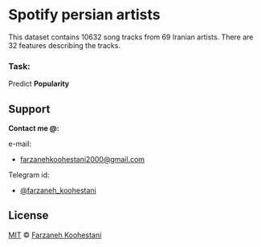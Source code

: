 # Spotify persian artists

This dataset contains 10632 song tracks from 69 Iranian artists. There are 32 features describing the tracks.

### Task:
Predict **Popularity**

## Support

**Contact me @:**

e-mail:

* farzanehkoohestani2000@gmail.com

Telegram id:

* [@farzaneh_koohestani](https://t.me/farzaneh_koohestani)

## License
[MIT](https://github.com/farkoo/Spotify-Persian-Artists/blob/master/LICENSE)
&#0169; 
[Farzaneh Koohestani](https://github.com/farkoo)

